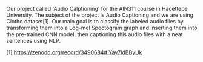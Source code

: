 Our project called 'Audio Calptioning' for the AIN311 course in Hacettepe University. 
The subject of the project is Audio Captioning and we are using Clotho dataset[1].
Our main goal is to classify the labeled audio files by transforming them into a Log-mel Spectogram graph and inserting them into the pre-trained CNN model, 
then captioning this audio files with a neat sentences using NLP.

[1] https://zenodo.org/record/3490684#.Yay7ldBByUk
